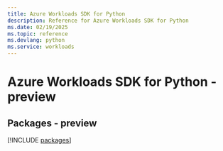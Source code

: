 ```yaml
---
title: Azure Workloads SDK for Python
description: Reference for Azure Workloads SDK for Python
ms.date: 02/19/2025
ms.topic: reference
ms.devlang: python
ms.service: workloads
---
```

# Azure Workloads SDK for Python - preview
## Packages - preview
[!INCLUDE [packages](workloads-index.md)]